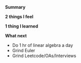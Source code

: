 **Summary**

**2 things I feel**

**1 thing I learned**

**What next**
- Do 1 hr of linear algebra a day
- Grind Euler
- Grind Leetcode/OAs/Interviews